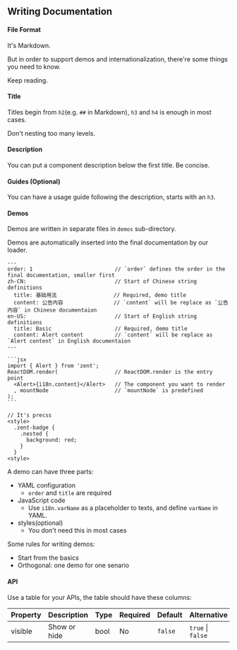 ## Writing Documentation

#### File Format

It's Markdown.

But in order to support demos and internationalization, there're some things you need to know.

Keep reading.

#### Title

Titles begin from `h2`(e.g. `##` in Markdown), `h3` and `h4` is enough in most cases.

Don't nesting too many levels.

#### Description

You can put a component description below the first title. Be concise.

#### Guides (Optional)

You can have a usage guide following the description, starts with an `h3`.

#### Demos

Demos are written in separate files in `demos` sub-directory.

Demos are automatically inserted into the final documentation by our loader.

    
    ---
    order: 1                          // `order` defines the order in the final documentation, smaller first
    zh-CN:                            // Start of Chinese string definitions
      title: 基础用法                  // Required, demo title
      content: 公告内容                // `content` will be replace as `公告内容` in Chinese documentaion
    en-US:                            // Start of English string definitions
      title: Basic                    // Required, demo title
      content: Alert content          // `content` will be replace as `Alert content` in English documentaion
    ---
    
    ```jsx
    import { Alert } from 'zent';
    ReactDOM.render(                  // ReactDOM.render is the entry point
      <Alert>{i18n.content}</Alert>   // The component you want to render
      , mountNode                     // `mountNode` is predefined
    );
    ```
    
    // It's precss
    <style>
      .zent-badge {
        .nested {
          background: red;
        }
      }
    <style>


A demo can have three parts:

- YAML configuration
  - `order` and `title` are required
- JavaScript code
  - Use `i18n.varName` as a placeholder to texts, and define `varName` in YAML.
- styles(optional)
  - You don't need this in most cases

Some rules for writing demos:

- Start from the basics
- Orthogonal: one demo for one senario

#### API

Use a table for your APIs, the table should have these columns:

| Property     |   Description  | Type     |  Required  |   Default  | Alternative       |
| ------------ | -------------- | -------- | ---------- | ---------- | ----------------- |
| visible      | Show or hide   | bool     |  No        |   `false`  | `true` \| `false` |

